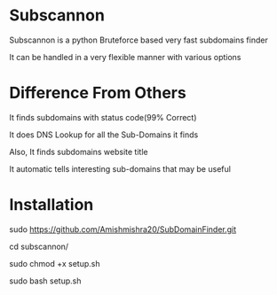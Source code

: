 # Subscannon


Subscannon is a python Bruteforce based very fast subdomains finder

It can be handled in a very flexible manner with various options


# Difference From Others

It finds subdomains with status code(99% Correct)

It does DNS Lookup for all the Sub-Domains it finds

Also, It finds subdomains website title 

It automatic tells interesting sub-domains that may be useful

# Installation

sudo https://github.com/Amishmishra20/SubDomainFinder.git

cd subscannon/

sudo chmod +x setup.sh

sudo bash setup.sh
